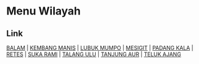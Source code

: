 # Menu Wilayah

## Link

[BALAM](https://github.com/gigit-pemilu/pemilu-2024-17-bengkulu/tree/main/pileg-dpr/hitung-suara/sub/17-bengkulu/sub/03-bengkulu-utara/sub/20-air-padang/sub/2004-balam)
 | 
[KEMBANG MANIS](https://github.com/gigit-pemilu/pemilu-2024-17-bengkulu/tree/main/pileg-dpr/hitung-suara/sub/17-bengkulu/sub/03-bengkulu-utara/sub/20-air-padang/sub/2002-kembang-manis)
 | 
[LUBUK MUMPO](https://github.com/gigit-pemilu/pemilu-2024-17-bengkulu/tree/main/pileg-dpr/hitung-suara/sub/17-bengkulu/sub/03-bengkulu-utara/sub/20-air-padang/sub/2008-lubuk-mumpo)
 | 
[MESIGIT](https://github.com/gigit-pemilu/pemilu-2024-17-bengkulu/tree/main/pileg-dpr/hitung-suara/sub/17-bengkulu/sub/03-bengkulu-utara/sub/20-air-padang/sub/2006-mesigit)
 | 
[PADANG KALA](https://github.com/gigit-pemilu/pemilu-2024-17-bengkulu/tree/main/pileg-dpr/hitung-suara/sub/17-bengkulu/sub/03-bengkulu-utara/sub/20-air-padang/sub/2001-padang-kala)
 | 
[RETES](https://github.com/gigit-pemilu/pemilu-2024-17-bengkulu/tree/main/pileg-dpr/hitung-suara/sub/17-bengkulu/sub/03-bengkulu-utara/sub/20-air-padang/sub/2007-retes)
 | 
[SUKA RAMI](https://github.com/gigit-pemilu/pemilu-2024-17-bengkulu/tree/main/pileg-dpr/hitung-suara/sub/17-bengkulu/sub/03-bengkulu-utara/sub/20-air-padang/sub/2005-suka-rami)
 | 
[TALANG ULU](https://github.com/gigit-pemilu/pemilu-2024-17-bengkulu/tree/main/pileg-dpr/hitung-suara/sub/17-bengkulu/sub/03-bengkulu-utara/sub/20-air-padang/sub/2009-talang-ulu)
 | 
[TANJUNG AUR](https://github.com/gigit-pemilu/pemilu-2024-17-bengkulu/tree/main/pileg-dpr/hitung-suara/sub/17-bengkulu/sub/03-bengkulu-utara/sub/20-air-padang/sub/2010-tanjung-aur)
 | 
[TELUK AJANG](https://github.com/gigit-pemilu/pemilu-2024-17-bengkulu/tree/main/pileg-dpr/hitung-suara/sub/17-bengkulu/sub/03-bengkulu-utara/sub/20-air-padang/sub/2003-teluk-ajang)

